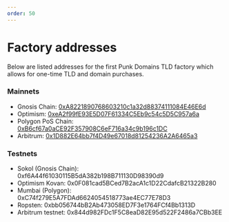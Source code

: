 ```yaml
---
order: 50
---
```


# Factory addresses

Below are listed addresses for the first Punk Domains TLD factory which allows for one-time TLD and domain purchases.

### Mainnets

- Gnosis Chain: [0xA8221890768603210c1a32d88374111084E46E6d](https://blockscout.com/xdai/mainnet/address/0xA8221890768603210c1a32d88374111084E46E6d)
- Optimism: [0xeA2f99fE93E5D07F61334C5Eb9c54c5D5C957a6a](https://optimistic.etherscan.io/address/0xeA2f99fE93E5D07F61334C5Eb9c54c5D5C957a6a)
- Polygon PoS Chain: [0xB6cf67a0aCE92F357908C6eF716a34c9b196c1DC](https://polygonscan.com/address/0xB6cf67a0aCE92F357908C6eF716a34c9b196c1DC)
- Arbitrum: [0x1D882E64bb7f4D49e67018d81254236A2A6465a3](https://arbiscan.io/address/0x1d882e64bb7f4d49e67018d81254236a2a6465a3)

### Testnets

- Sokol (Gnosis Chain): 0xf6A44f61030115B5dA382b198B711130D98390d9
- Optimism Kovan: 0x0F081cad5BCed7B2acA1c1D22CdafcB21322B280
- Mumbai (Polygon): 0xC74f279E5A7FDAd6624054518773ae4EC77E78D3
- Ropsten: 0xbb056744bB2Ab473058ED7F3e1764FCf4Bb1313D
- Arbitrum testnet: 0x844d982FDc1F5C8eaD82E95d522F2486a7CBb3EE
